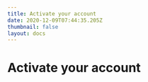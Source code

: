 ```yaml
---
title: Activate your account
date: 2020-12-09T07:44:35.205Z
thumbnail: false
layout: docs
---
```

# Activate your account